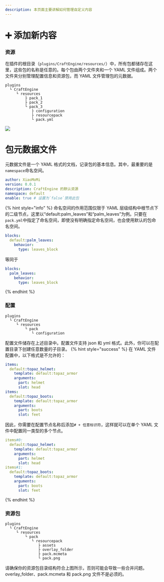 ```yaml
---
description: 本页面主要讲解如何管理自定义内容
---
```


# ➕️ 添加新内容

### 资源 <a href="#resources" id="resources"></a>

在插件的根目录（`plugins/CraftEngine/resources/`）中，所有包都储存在这里，这些包的名称是任意的。每个包由两个文件夹和一个 YAML 文件组成。两个文件夹分别管理配置信息和资源包，而 YAML 文件管理包的元数据。

```
plugins
  └ CraftEngine
     └ resources
         ├ pack_1
         ├ pack_2
         └ pack_3
            ├ configuration
            ├ resourcepack
            └ pack.yml
```

![](https://mo-mi.gitbook.io/~gitbook/image?url=https%3A%2F%2Fcontent.gitbook.com%2Fcontent%2FOgvQ1fEJPROp7131PPlK%2Fblobs%2Fk0BUh80VNuR2bSJvfjhO%2Fimage.png\&width=768\&dpr=4\&quality=100\&sign=5412ebbb\&sv=2)

# 包元数据文件 <a href="#pack-meta-file" id="pack-meta-file"></a>

元数据文件是一个 YAML 格式的文档，记录包的基本信息。其中，最重要的是`namespace`命名空间。

```yaml
author: XiaoMoMi
version: 0.0.1
description: CraftEngine 的默认资源
namespace: default
enable: true # 设置为`false`禁用此包 
```
{% hint style="info" %}
命名空间的作用范围仅限于 YAML 层级结构中根节点下的二级节点，这里以“default:palm\_leaves”和“palm\_leaves”为例。只要在`pack.yml`中指定了命名空间，即使没有明确指定命名空间，也会使用默认的包命名空间。

```yaml
blocks:
  default:palm_leaves:
    behavior:
      type: leaves_block
```

等同于

```yaml
blocks:
  palm_leaves:
    behavior:
      type: leaves_block
```
{% endhint %}
### 配置 <a href="#configuration" id="configuration"></a>

```
plugins
  └ CraftEngine
     └ resources
         └ pack
            └ configuration
```

配置文件储存在上述目录中。配置文件支持 json 和 yml 格式。此外，你可以在配置目录下创建任意数量的子目录。
{% hint style="success" %}
在 YAML 文件配置中，以下格式是不允许的：

```yaml
items:
  default:topaz_helmet:
    template: default:topaz_armor
    arguments:
      part: helmet
      slot: head
items:
  default:topaz_boots:
    template: default:topaz_armor
    arguments:
      part: boots
      slot: feet
```

因此，你需要在配置节点名称后添加`# + 任意标识符`，这样就可以在单个 YAML 文件中配置同一类型的多个节点。

```yaml
items#0:
  default:topaz_helmet:
    template: default:topaz_armor
    arguments:
      part: helmet
      slot: head
items#1:
  default:topaz_boots:
    template: default:topaz_armor
    arguments:
      part: boots
      slot: feet
```
{% endhint %}
### 资源包 <a href="#resoucepack" id="resoucepack"></a>

```
plugins
  └ CraftEngine
     └ resources
         └ pack
            └ resourcepack
               ├ assets
               ├ overlay_folder
               ├ pack.mcmeta
               └ pack.png
```

请确保你的资源包目录结构符合上图所示，否则可能会导致一些合并问题。overlay\_folder、pack.mcmeta 和 pack.png 文件不是必须的。

